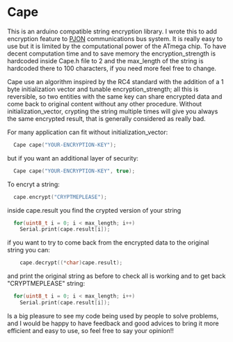 Cape 
====
This is an arduino compatible string encryption library. I wrote this to add encryption feature to [PJON](https://github.com/gioblu/PJON) communications bus system. It is really easy to use but it is limited by the computational power of the ATmega chip. To have decent computation time and to save memory the encryption_strength is hardcoded inside Cape.h file to 2 and the max_length of the string is hardcoded there to 100 characters, if you need more feel free to change. 

Cape use an algorithm inspired by the RC4 standard with the addition of a 1 byte initialization vector and tunable encryption_strength; all this is reversible, so two entities with the same key can share encrypted data and come back to original content without any other procedure. Without initialization_vector, crypting the string multiple times will give you always the same encrypted result, that is generally considered as really bad.

For many application can fit without initialization_vector:
```cpp  
  Cape cape("YOUR-ENCRYPTION-KEY"); 
```
but if you want an additional layer of security:
```cpp  
  Cape cape("YOUR-ENCRYPTION-KEY", true); 
```
To encryt a string:
```cpp  
  cape.encrypt("CRYPTMEPLEASE"); 
```
inside cape.result you find the crypted version of your string
```cpp  
  for(uint8_t i = 0; i < max_length; i++)
    Serial.print(cape.result[i]);
```
if you want to try to come back from the encrypted data to the original string you can:
```cpp  
    cape.decrypt((*char)cape.result);
```
and print the original string as before to check all is working and to get back "CRYPTMEPLEASE" string:
```cpp  
  for(uint8_t i = 0; i < max_length; i++)
    Serial.print(cape.result[i]);
```

Is a big pleasure to see my code being used by people to solve problems, and I would be happy to have feedback and good advices to bring it more efficient and easy to use, so feel free to say your opinion!!
